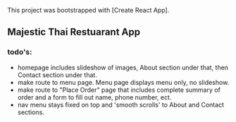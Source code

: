 This project was bootstrapped with [Create React App].

## Majestic Thai Restuarant App


### todo's:
- homepage includes slideshow of images, About section under that, then Contact section under that.
- make route to menu page. Menu page displays menu only, no slideshow.
- make route to "Place Order" page that includes complete summary of order and a form to fill out name, phone number, ect.
- nav menu stays fixed on top and 'smooth scrolls' to About and Contact sections.
